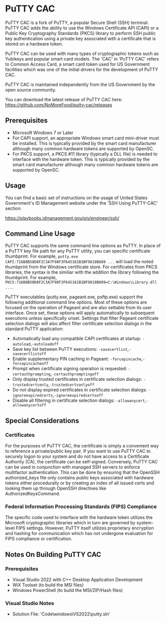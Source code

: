 # PuTTY CAC

PuTTY CAC is a fork of PuTTY, a popular Secure Shell (SSH) terminal. PuTTY CAC adds the ability to use the Windows Certificate API (CAPI) or a Public Key Cryptography Standards (PKCS) library to perform SSH public key authentication using a private key associated with a certificate that is stored on a hardware token.

PuTTY CAC can be used with many types of cryptographic tokens such as Yubikeys and popular smart card models. The 'CAC' in 'PuTTY CAC' refers to Common Access Card, a smart card token used for US Government facilities which was one of the initial drivers for the development of PuTTY CAC.

PuTTY CAC is maintained independently from the US Government by the open source community. 

You can download the latest release of PuTTY CAC here: https://github.com/NoMoreFood/putty-cac/releases

## Prerequisites
* Microsoft Windows 7 or Later
* For CAPI support, an appropriate Windows smart card mini-driver must be installed. This is typically provided by the smart card manufacturer although many common hardware tokens are supported by OpenSC.
* For PKCS support, a PKCS #11 library (typically a DLL file) is needed to interface with the hardware token. This is typically provided by the smart card manufacturer although many common hardware tokens are supported by OpenSC.

## Usage
You can find a basic set of instructions on the usage of United States Government's ID Management website under the 'SSH Using PuTTY-CAC' section: 

https://playbooks.idmanagement.gov/piv/engineer/ssh/

## Command Line Usage
PuTTY CAC supports the same command line options as PuTTY. In place of a PuTTY key file path for any PuTTY utility, you can specific certificate thumbprint. For example, `putty.exe CAPI:716B8B58D8F2C3A7F98F3F645161B1BF9818B689 ...` will load the noted thumbprint from the Windows certificate store. For certificates from PKCS libraries, the syntax is the similiar with the addition the library following the thumbprint. For example, `PKCS:716B8B58D8F2C3A7F98F3F645161B1BF9818B689=C:\Windows\Library.dll ...`. 

PuTTY executables (putty.exe, pageant.exe, psftp.exe) support the following additional command line options. Most of these options are focused on the operation of Pageant and are also settable from its user interface. Once set, these options will apply automatically to subsequent executions unless specifically unset. Settings that filter Pageant certificate selection dialogs will also affect filter certificate selection dialogs in the standard PuTTY application:
* Automatically load any compatible CAPI certificates at startup: `-autoload`,`-autoloadoff`
* Save key list between PuTTY executions: `-savecertlist`,`-savecertlistoff`
* Enable supplementary PIN caching in Pageant: `-forcepincache`,`-forcepincacheoff`
* Prompt when certificate signing operation is requested: `-certauthprompting`,`-certauthpromptingoff`
* Only display trusted certificates in certificate selection dialogs: `-trustedcertsonly`,`-trustedcertsonlyoff`
* Do not display expired certificates in certificate selection dialogs: `-ignoreexpiredcerts`,`-ignoreexpiredcertsoff`
* Disable all filtering in certificate selection dialogs: `-allowanycert`,`-allowanycertoff`

## Special Considerations
### Certificates
For the purposes of PuTTY CAC, the certificate is simply a convenient way to reference a private/public key pair. If you want to use PuTTY CAC to securely logon to your system and do not have access to a Certificate Authority (CA), the certificate can be self-signed. Conversely, PuTTY CAC can be used in conjunction with managed SSH servers to enforce multifactor authentication. This can be done by ensuring that the OpenSSH authorized_keys file only contains public keys associated with hardware tokens either procedurally or by creating an index of all issued certs and looking them up through OpenSSH directives like AuthorizedKeysCommand.
### Federal Information Processing Standards (FIPS) Compliance
The specific code used to interface with the hardware token utilizes the Microsoft cryptographic libraries which in turn are governed by system-level FIPS settings. However, PuTTY itself utilizes proprietary encryption and hashing for communication which has not undergone evaluation for FIPS compliance or certification. 
## Notes On Building PuTTY CAC
### Prerequisites
* Visual Studio 2022 with C++ Desktop Application Development
* WiX Toolset (to build the MSI files)
* Windows PowerShell (to build the MSI/ZIP/Hash files)

### Visual Studio Notes
* Solution File: 'Code\windows\VS2022\putty.sln'

